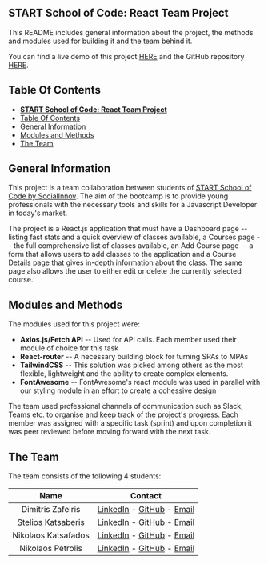 ## **START School of Code: React Team Project**
This README includes general information about the project, the methods and modules used for building it and the team behind it.

You can find a live demo of this project [HERE]((https://whimsical-naiad-4249a5.netlify.app/)) and the GitHub repository [HERE](https://github.com/ssoc2dzafeiris/TeamProjectReact).

## Table Of Contents ##

- [**START School of Code: React Team Project**](#start-school-of-code-react-team-project)
- [Table Of Contents](#table-of-contents)
- [General Information](#general-information)
- [Modules and Methods](#modules-and-methods)
- [The Team](#the-team)

## General Information
This project is a team collaboration between students of [START School of Code by SocialInnov](https://www.startproject.gr/school-of-code/).  The aim of the bootcamp is to provide young professionals with the necessary tools and skills for a Javascript Developer in today's market.

The project is a React.js application that must have a Dashboard page -- listing fast stats and a quick overview of classes available, a Courses page -- the full comprehensive list of classes available, an Add Course page -- a form that allows users to add classes to the application and a Course Details page that gives in-depth information about the class. The same page also allows the user to either edit or delete the currently selected course.

## Modules and Methods
The modules used for this project were:

 - **Axios.js/Fetch API** -- Used for API calls. Each member used their module of choice for this task 
 -   **React-router** -- A necessary building block for turning SPAs to MPAs
 - **TailwindCSS** -- This solution was picked among others as the most flexible, lightweight and the ability to create complex elements. 
 - **FontAwesome** -- FontAwesome's react module was used in parallel with our styling module in an effort to create a cohessive design


The team used professional channels of communication such as Slack, Teams etc. to organise and keep track of the project's progress. Each member was assigned with a specific task (sprint) and upon completion it was peer reviewed before moving forward with the next task. 

## The Team
The team consists of the following 4 students:


| Name| Contact|
| :--:        |    :--:   |
| Dimitris Zafeiris| [LinkedIn](https://www.linkedin.com/in/dimizafe/) - [GitHub](https://github.com/ssoc2dzafeiris/) - [Email](mailto:kremou115@gmail.com)|
| Stelios Katsaberis| [LinkedIn](https://www.linkedin.com/in/stelios-katsaberis-a8b03737/) - [GitHub](https://github.com/ssoc2skatsaberis) - [Email](mailto:katsaberisst@hotmail.com)|
| Nikolaos Katsafados| [LinkedIn](https://www.linkedin.com/in/nikos-katsafados/) - [GitHub](https://github.com/ssoc2nkatsafados/) - [Email](mailto:nikoskatsaphados@gmail.com)|
| Nikolaos Petrolis|[LinkedIn]( https://www.linkedin.com/in/nikospetrolis/) - [GitHub](https://github.com/ssoc2npetrolis/) - [Email](mailto:npetrolis@gmail.com)|
